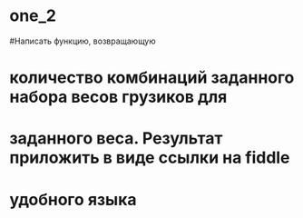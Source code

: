 # one_2
#Написать функцию, возвращающую
# количество комбинаций заданного набора весов грузиков для
# заданного веса. Результат приложить в виде ссылки на fiddle
# удобного языка
